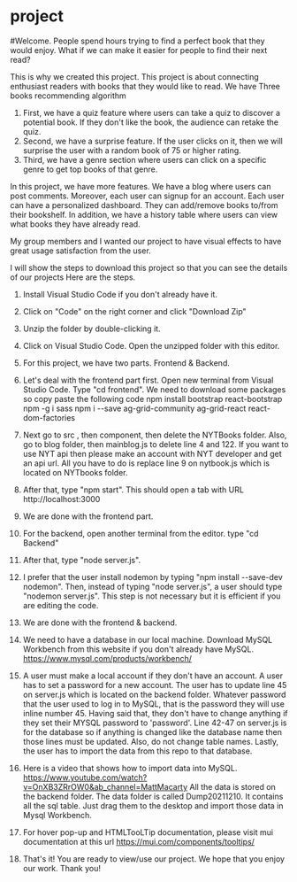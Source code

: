 # project

#Welcome.
People spend hours trying to find a perfect book that they would enjoy. What if we can make it easier for people to find their next read?

This is why we created this project. This project is about connecting enthusiast readers with books that they would like to read.
We have Three books recommending algorithm

1. First, we have a quiz feature where users can take a quiz to discover a potential book. If they don't like the book, the audience can retake the quiz.
2. Second, we have a surprise feature. If the user clicks on it, then we will surprise the user with a random book of 75 or higher rating.
3. Third, we have a genre section where users can click on a specific genre to get top books of that genre.

In this project, we have more features. We have a blog where users can post comments. Moreover, each user can signup for an account. Each user can have a personalized dashboard. They can add/remove books to/from their bookshelf. In addition, we have a history table where users can view what books they have already read.

My group members and I wanted our project to have visual effects to have great usage satisfaction from the user.

I will show the steps to download this project so that you can see the details of our projects
Here are the steps.

1. Install Visual Studio Code if you don't already have it.
2. Click on "Code" on the right corner and click "Download Zip"
3. Unzip the folder by double-clicking it.
4. Click on Visual Studio Code. Open the unzipped folder with this editor.
5. For this project, we have two parts. Frontend & Backend.
6. Let's deal with the frontend part first. Open new terminal from Visual Studio Code. Type "cd frontend". We need to download some packages so copy paste the following code
   npm install bootstrap react-bootstrap
   npm -g i sass
   npm i --save ag-grid-community ag-grid-react react-dom-factories

7. Next go to src , then component, then delete the NYTBooks folder. Also, go to blog folder, then mainblog.js to delete line 4 and 122. If you want to use NYT api then please make an account with NYT developer and get an api url. All you have to do is replace line 9 on nytbook.js which is located on NYTbooks folder.

8. After that, type "npm start". This should open a tab with URL http://localhost:3000
9. We are done with the frontend part.
10. For the backend, open another terminal from the editor. type "cd Backend"
11. After that, type "node server.js".
12. I prefer that the user install nodemon by typing "npm install --save-dev nodemon". Then, instead of typing "node server.js", a user should type "nodemon server.js". This step is not necessary but it is efficient if you are editing the code.
13. We are done with the frontend & backend.
14. We need to have a database in our local machine. Download MySQL Workbench from this website if you don't already have MySQL. https://www.mysql.com/products/workbench/
15. A user must make a local account if they don't have an account. A user has to set a password for a new account. The user has to update line 45 on server.js which is located on the backend folder. Whatever password that the user used to log in to MySQL, that is the password they will use inline number 45. Having said that, they don't have to change anything if they set their MYSQL password to 'password'. Line 42-47 on server.js is for the database so if anything is changed like the database name then those lines must be updated. Also, do not change table names. Lastly, the user has to import the data from this repo to that database.
16. Here is a video that shows how to import data into MySQL. https://www.youtube.com/watch?v=OnXB3ZRrOW0&ab_channel=MattMacarty All the data is stored on the backend folder. The data folder is called Dump20211210. It contains all the sql table. Just drag them to the desktop and import those data in Mysql Workbench.
17. For hover pop-up and HTMLTooLTip documentation, please visit mui documentation at this url https://mui.com/components/tooltips/
18. That's it! You are ready to view/use our project. We hope that you enjoy our work. Thank you!

